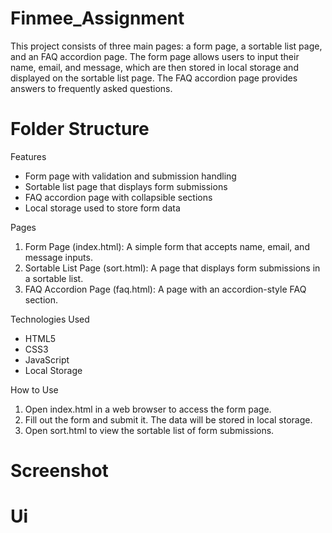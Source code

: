 # Finmee_Assignment
This project consists of three main pages: a form page, a sortable list page, and an FAQ accordion page. The form page allows users to input their name, email, and message, which are then stored in local storage and displayed on the sortable list page. The FAQ accordion page provides answers to frequently asked questions.
# Folder Structure

Features
- Form page with validation and submission handling
- Sortable list page that displays form submissions
- FAQ accordion page with collapsible sections
- Local storage used to store form data

Pages
1. Form Page (index.html): A simple form that accepts name, email, and message inputs.
2. Sortable List Page (sort.html): A page that displays form submissions in a sortable list.
3. FAQ Accordion Page (faq.html): A page with an accordion-style FAQ section.

Technologies Used
- HTML5
- CSS3
- JavaScript
- Local Storage

How to Use
1. Open index.html in a web browser to access the form page.
2. Fill out the form and submit it. The data will be stored in local storage.
3. Open sort.html to view the sortable list of form submissions.

# Screenshot
# Ui
